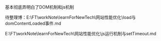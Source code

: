 基本彻底弄明白了DOM机制和js机制

待整理博：E:\FT\workNote\learnForNewTech\网站性能优化\load与domContentLoaded事件.md

E:\FT\workNote\learnForNewTech\网站性能优化\js运行机制与setTimeout.md